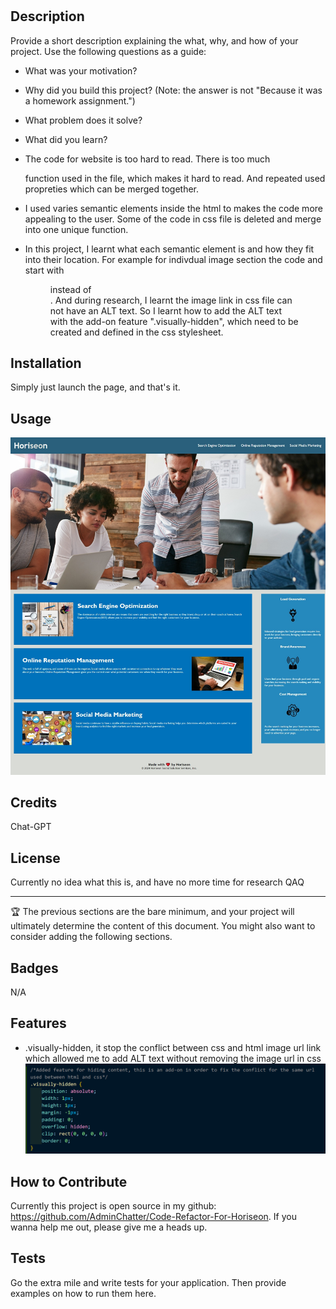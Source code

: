 # <Accessibility refactor for Horiseon website>

## Description

Provide a short description explaining the what, why, and how of your project. Use the following questions as a guide:

- What was your motivation?

- Why did you build this project? (Note: the answer is not "Because it was a homework assignment.")
- What problem does it solve?
- What did you learn?
- The code for website is too hard to read. There is too much <div> function used in the file, which makes it hard to read. And repeated used propreties which can be merged together. 
- I used varies semantic elements inside the html to makes the code more appealing to the user. Some of the code in css file is deleted and merge into one unique function.
- In this project, I learnt what each semantic element is and how they fit into their location. For example for indivdual image section the code and start with <figure> instead of <div>. And during research, I learnt the image link in css file can not have an ALT text. So I learnt how to add the ALT text with the add-on feature ".visually-hidden", which need to be created and defined in the css stylesheet.
    

## Installation

Simply just launch the page, and that's it.

## Usage

![Website picture.jpg](assets/Image/Website%20Page.jpeg)

## Credits

Chat-GPT

## License

Currently no idea what this is, and have no more time for research QAQ

---

🏆 The previous sections are the bare minimum, and your project will ultimately determine the content of this document. You might also want to consider adding the following sections.

## Badges

N/A

## Features
- .visually-hidden, it stop the conflict between css and html image url link which allowed me to add ALT text without removing the image url in css
![visually-hidden code.png](assets/Image/Visually-hidden.png)

## How to Contribute

Currently this project is open source in my github: https://github.com/AdminChatter/Code-Refactor-For-Horiseon. If you wanna help me out, please give me a heads up.

## Tests

Go the extra mile and write tests for your application. Then provide examples on how to run them here.